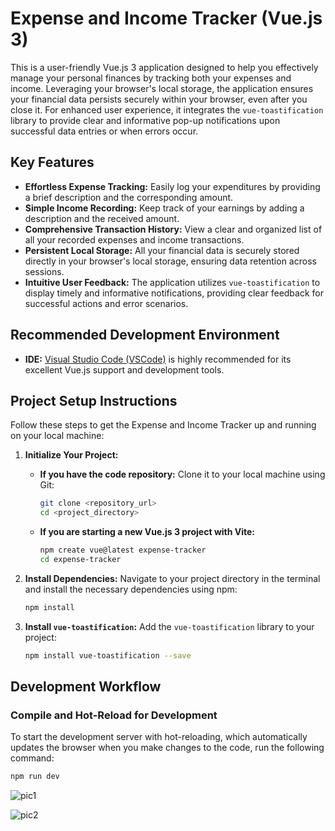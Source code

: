 # Expense and Income Tracker (Vue.js 3)

This is a user-friendly Vue.js 3 application designed to help you effectively manage your personal finances by tracking both your expenses and income. Leveraging your browser's local storage, the application ensures your financial data persists securely within your browser, even after you close it. For enhanced user experience, it integrates the `vue-toastification` library to provide clear and informative pop-up notifications upon successful data entries or when errors occur.

## Key Features

* **Effortless Expense Tracking:** Easily log your expenditures by providing a brief description and the corresponding amount.
* **Simple Income Recording:** Keep track of your earnings by adding a description and the received amount.
* **Comprehensive Transaction History:** View a clear and organized list of all your recorded expenses and income transactions.
* **Persistent Local Storage:** All your financial data is securely stored directly in your browser's local storage, ensuring data retention across sessions.
* **Intuitive User Feedback:** The application utilizes `vue-toastification` to display timely and informative notifications, providing clear feedback for successful actions and error scenarios.

## Recommended Development Environment

* **IDE:** [Visual Studio Code (VSCode)](https://code.visualstudio.com/) is highly recommended for its excellent Vue.js support and development tools.

## Project Setup Instructions

Follow these steps to get the Expense and Income Tracker up and running on your local machine:

1.  **Initialize Your Project:**

    * **If you have the code repository:** Clone it to your local machine using Git:
        ```sh
        git clone <repository_url>
        cd <project_directory>
        ```
    * **If you are starting a new Vue.js 3 project with Vite:**
        ```sh
        npm create vue@latest expense-tracker
        cd expense-tracker
        ```

2.  **Install Dependencies:** Navigate to your project directory in the terminal and install the necessary dependencies using npm:
    ```sh
    npm install
    ```

3.  **Install `vue-toastification`:** Add the `vue-toastification` library to your project:
    ```sh
    npm install vue-toastification --save
    ```

## Development Workflow

### Compile and Hot-Reload for Development

To start the development server with hot-reloading, which automatically updates the browser when you make changes to the code, run the following command:

```sh
npm run dev
```

![pic1](https://github.com/user-attachments/assets/fd16acec-0329-4553-bcc3-4f31388a6411)

![pic2](https://github.com/user-attachments/assets/2cbc988d-b9bb-4442-b768-614124e467be)






